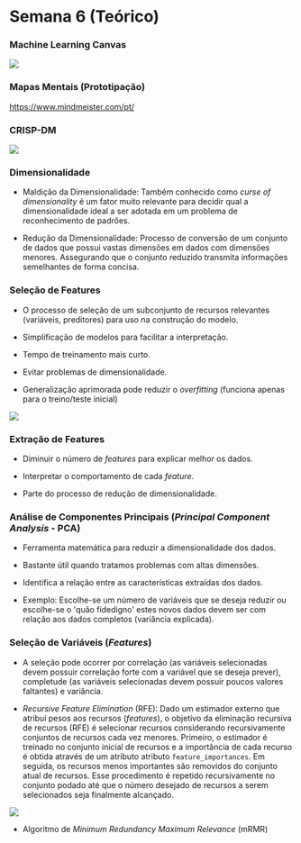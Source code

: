 # Semana 6 (Teórico)

### Machine Learning Canvas

![](https://miro.medium.com/max/2594/1*17k48Dwk5xAP2L0KX8FKyw.jpeg)

### Mapas Mentais (Prototipação)

https://www.mindmeister.com/pt/

### CRISP-DM

![](https://www.datocms-assets.com/6503/1546015659-crispen.png)

### Dimensionalidade

- Maldição da Dimensionalidade: Também conhecido como *curse of dimensionality* é um fator muito relevante para decidir
qual a dimensionalidade ideal a ser adotada em um problema de reconhecimento de padrões.

- Redução da Dimensionalidade: Processo de conversão de um conjunto de dados que possui vastas dimensões em dados com
dimensões menores. Assegurando que o conjunto reduzido transmita informações semelhantes de forma concisa.

### Seleção de Features

- O processo de seleção de um subconjunto de recursos relevantes (variáveis, preditores) para uso na construção do
modelo. 

- Simplificação de modelos para facilitar a interpretação.

- Tempo de treinamento mais curto.

- Evitar problemas de dimensionalidade.

- Generalização aprimorada pode reduzir o *overfitting* (funciona apenas para o treino/teste inicial)

![](https://miro.medium.com/max/694/0*gz5XuPZfN0wAi66I)

### Extração de Features

- Diminuir o número de *features* para explicar melhor os dados.

- Interpretar o comportamento de cada *feature*.

- Parte do processo de redução de dimensionalidade.

### Análise de Componentes Principais (*Principal Component Analysis* - PCA)

- Ferramenta matemática para reduzir a dimensionalidade dos dados.

- Bastante útil quando tratamos problemas com altas dimensões.

- Identifica a relação entre as características extraídas dos dados.

- Exemplo: Escolhe-se um número de variáveis que se deseja reduzir ou escolhe-se o 'quão fidedigno' estes novos dados 
devem ser com relação aos dados completos (variância explicada).

### Seleção de Variáveis (*Features*)

- A seleção pode ocorrer por correlação (as variáveis selecionadas devem possuir correlação forte com a variável que se 
deseja prever), completude (as variáveis selecionadas devem possuir poucos valores faltantes) e variância.

- *Recursive Feature Elimination* (RFE): Dado um estimador externo que atribui pesos aos recursos (*features*), o 
objetivo da eliminação recursiva de recursos (RFE) é selecionar recursos considerando recursivamente conjuntos 
de recursos cada vez menores. Primeiro, o estimador é treinado no conjunto inicial de recursos e a importância 
de cada recurso é obtida através de um atributo atributo `feature_importances`. Em seguida, os recursos menos 
importantes são removidos do conjunto atual de recursos. Esse procedimento é repetido recursivamente no conjunto
podado até que o número desejado de recursos a serem selecionados seja finalmente alcançado.

![](https://www.scikit-yb.org/en/latest/_images/rfecv_credit.png)

- Algoritmo de *Minimum Redundancy Maximum Relevance* (mRMR)


